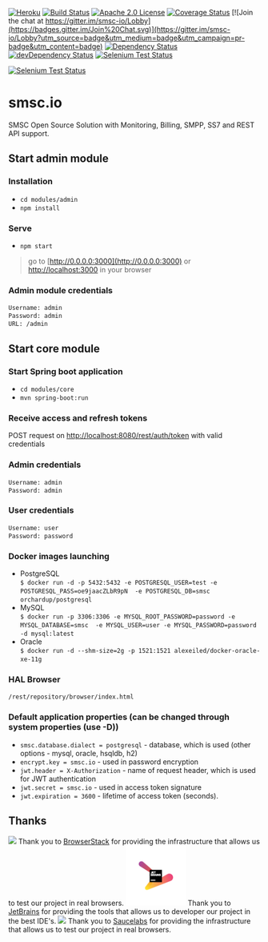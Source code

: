 [![Heroku](http://heroku-badge.herokuapp.com/?app=smsc&style=flat&svg=1)](http://staging.smsc.io)
[![Build Status](https://travis-ci.org/bulktrade/SMSC.svg?branch=master)](https://travis-ci.org/bulktrade/SMSC)
[![Apache 2.0 License](https://img.shields.io/badge/license-Apache%202.0-brightgreen.svg)](https://opensource.org/licenses/Apache-2.0)
[![Coverage Status](https://coveralls.io/repos/github/bulktrade/SMSC/badge.svg?branch=master)](https://coveralls.io/github/bulktrade/SMSC?branch=master)
[![Join the chat at https://gitter.im/smsc-io/Lobby](https://badges.gitter.im/Join%20Chat.svg)](https://gitter.im/smsc-io/Lobby?utm_source=badge&utm_medium=badge&utm_campaign=pr-badge&utm_content=badge)
[![Dependency Status](https://david-dm.org/bulktrade/SMSC.svg)](https://david-dm.org/bulktrade/SMSC)
[![devDependency Status](https://david-dm.org/bulktrade/SMSC/dev-status.svg)](https://david-dm.org/bulktrade/SMSC/?type=dev)
[![Selenium Test Status](https://saucelabs.com/buildstatus/smsc)](https://saucelabs.com/beta/builds/1e2ccc4a03864f668fb413c1934255e7)

[![Selenium Test Status](https://saucelabs.com/browser-matrix/smsc.svg)](https://saucelabs.com/u/smsc)


# smsc.io
SMSC Open Source Solution with Monitoring, Billing, SMPP, SS7 and REST API support.

## Start admin module

### Installation
* `cd modules/admin`
* `npm install`

### Serve
* `npm start` 

> go to [http://0.0.0.0:3000](http://0.0.0.0:3000) or [http://localhost:3000](http://localhost:3000) in your browser

### Admin module credentials
	
	Username: admin
	Password: admin
	URL: /admin
	
## Start core module

### Start Spring boot application
* `cd modules/core`
* `mvn spring-boot:run`

### Receive access and refresh tokens
 POST request on [http://localhost:8080/rest/auth/token](http://localhost:8080/rest/auth/token) with valid credentials
 
### Admin credentials
 
	Username: admin
	Password: admin
	
### User credentials

	Username: user
	Password: password
	
### Docker images launching

* PostgreSQL   
`$ docker run -d -p 5432:5432 -e POSTGRESQL_USER=test -e POSTGRESQL_PASS=oe9jaacZLbR9pN 
-e POSTGRESQL_DB=smsc orchardup/postgresql` 
* MySQL   
`$ docker run -p 3306:3306 -e MYSQL_ROOT_PASSWORD=password -e MYSQL_DATABASE=smsc 
-e MYSQL_USER=user -e MYSQL_PASSWORD=password -d mysql:latest` 
* Oracle  
`$ docker run -d --shm-size=2g -p 1521:1521 alexeiled/docker-oracle-xe-11g` 

### HAL Browser

    /rest/repository/browser/index.html

### Default application properties (can be changed through system properties (use -D))
* `smsc.database.dialect = postgresql` - database, which is used (other options - mysql, oracle, hsqldb, h2)
* `encrypt.key = smsc.io` - used in password encryption
* `jwt.header = X-Authorization` - name of request header, which is used for JWT authentication
* `jwt.secret = smsc.io` - used in access token signature
* `jwt.expiration = 3600` - lifetime of access token (seconds).

## Thanks

[<img src="https://www.browserstack.com/images/mail/browserstack-logo-footer.png" width="120">](https://www.browserstack.com/)
Thank you to [BrowserStack](https://www.browserstack.com/) for providing the infrastructure that allows us to test our project in real browsers.
[<img src="doc/logos/logo_JetBrains_1.png" width="120">](http://www.jetbrains.com/)
Thank you to [JetBrains](http://www.jetbrains.com/) for providing the tools that allows us to developer our project in the best IDE's.
[<img src="https://saucelabs.com/content/images/logo.png" width="120">](https://saucelabs.com)
Thank you to [Saucelabs](https://saucelabs.com/) for providing the infrastructure that allows us to test our project in real browsers.
